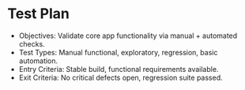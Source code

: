 # Test Plan

- Objectives: Validate core app functionality via manual + automated checks.
- Test Types: Manual functional, exploratory, regression, basic automation.
- Entry Criteria: Stable build, functional requirements available.
- Exit Criteria: No critical defects open, regression suite passed.

